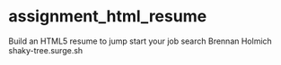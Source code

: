 # assignment_html_resume
Build an HTML5 resume to jump start your job search
Brennan Holmich
shaky-tree.surge.sh
